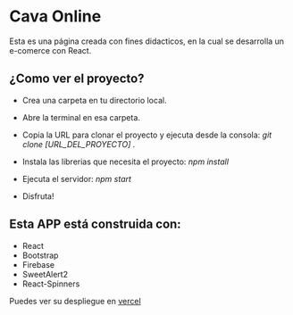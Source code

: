 # Cava Online
Esta es una página creada con fines didacticos, en la cual se desarrolla un e-comerce con React.


## ¿Como ver el proyecto?


* Crea una carpeta en tu directorio local.

* Abre la terminal en esa carpeta.

* Copia la URL para clonar el proyecto y ejecuta desde la consola:
    _git clone [URL_DEL_PROYECTO] ._

* Instala las librerias que necesita el proyecto:
    _npm install_

* Ejecuta el servidor:
    _npm start_

* Disfruta!

## Esta APP está construida con:
* React
* Bootstrap
* Firebase
* SweetAlert2
* React-Spinners

Puedes ver su despliegue en [vercel](winestore-cbenegas.vercel.app)
